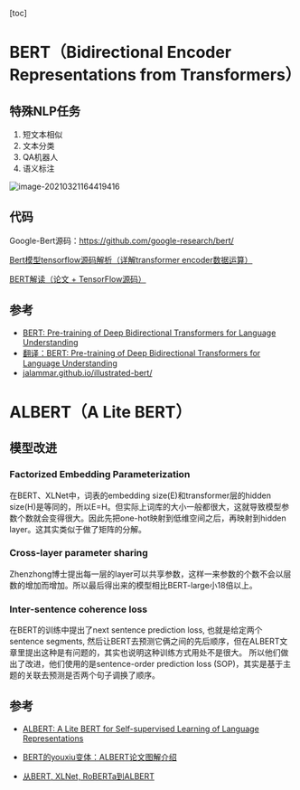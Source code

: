 [toc]

# BERT（Bidirectional Encoder Representations from Transformers）

## 特殊NLP任务

1. 短文本相似 
2. 文本分类
3. QA机器人
4. 语义标注

![image-20210321164419416](https://tva1.sinaimg.cn/large/008eGmZEly1gormcwrab8j30lu0l778r.jpg)


## 代码

Google-Bert源码：https://github.com/google-research/bert/

[Bert模型tensorflow源码解析（详解transformer encoder数据运算）](https://www.jianshu.com/p/2a3872148766)

[BERT解读（论文 + TensorFlow源码）](https://blog.csdn.net/Magical_Bubble/article/details/89514057)


## 参考
- [BERT: Pre-training of Deep Bidirectional Transformers for Language Understanding](https://arxiv.org/pdf/1810.04805.pdf)
- [翻译：BERT: Pre-training of Deep Bidirectional Transformers for Language Understanding](https://www.cnblogs.com/guoyaohua/p/bert.html)
- [jalammar.github.io/illustrated-bert/](https://blog.csdn.net/qq_41664845/article/details/84787969)

# ALBERT（A Lite BERT）

## 模型改进

### Factorized Embedding Parameterization

在BERT、XLNet中，词表的embedding size(E)和transformer层的hidden size(H)是等同的，所以E=H。但实际上词库的大小一般都很大，这就导致模型参数个数就会变得很大。因此先把one-hot映射到低维空间之后，再映射到hidden layer。这其实类似于做了矩阵的分解。

### Cross-layer parameter sharing

Zhenzhong博士提出每一层的layer可以共享参数，这样一来参数的个数不会以层数的增加而增加。所以最后得出来的模型相比BERT-large小18倍以上。


### Inter-sentence coherence loss

在BERT的训练中提出了next sentence prediction loss, 也就是给定两个sentence segments, 然后让BERT去预测它俩之间的先后顺序，但在ALBERT文章里提出这种是有问题的，其实也说明这种训练方式用处不是很大。 所以他们做出了改进，他们使用的是sentence-order prediction loss (SOP)，其实是基于主题的关联去预测是否两个句子调换了顺序。

## 参考

- [ALBERT: A Lite BERT for Self-supervised Learning of Language Representations](https://arxiv.org/abs/1909.11942)

- [BERT的youxiu变体：ALBERT论文图解介绍](https://zhuanlan.zhihu.com/p/142416395)
- [从BERT, XLNet, RoBERTa到ALBERT](https://zhuanlan.zhihu.com/p/84559048)

